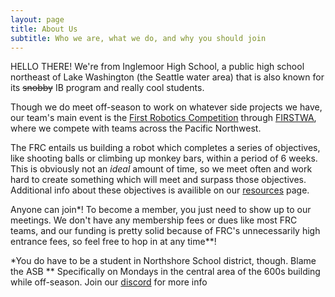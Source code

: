 ```yaml
---
layout: page
title: About Us
subtitle: Who we are, what we do, and why you should join
---
```


HELLO THERE! We're from Inglemoor High School, a public high school northeast of Lake Washington (the Seattle water area) that is also known for its ~~snobby~~ IB program and really cool students.

Though we do meet off-season to work on whatever side projects we have, our team's main event is the [First Robotics Competition](https://www.firstinspires.org/robotics/frc) through [FIRSTWA](https://firstwa.org/), where we compete with teams across the Pacific Northwest. 

The FRC entails us building a robot which completes a series of objectives, like shooting balls or climbing up monkey bars, within a period of 6 weeks. This is obviously not an *ideal* amount of time, so we meet often and work hard to create something which will meet and surpass those objectives. Additional info about these objectives is availible on our [resources](https://www.valhallabots.tech/resources/) page.   

Anyone can join*! To become a member, you just need to show up to our meetings. We don't have any membership fees or dues like most FRC teams, and our funding is pretty solid because of FRC's unnecessarily high entrance fees, so feel free to hop in at any time**!

*You do have to be a student in Northshore School district, though. Blame the ASB
** Specifically on Mondays in the central area of the 600s building while off-season. Join our [discord](https://discord.gg/a5N8bf5n) for more info
